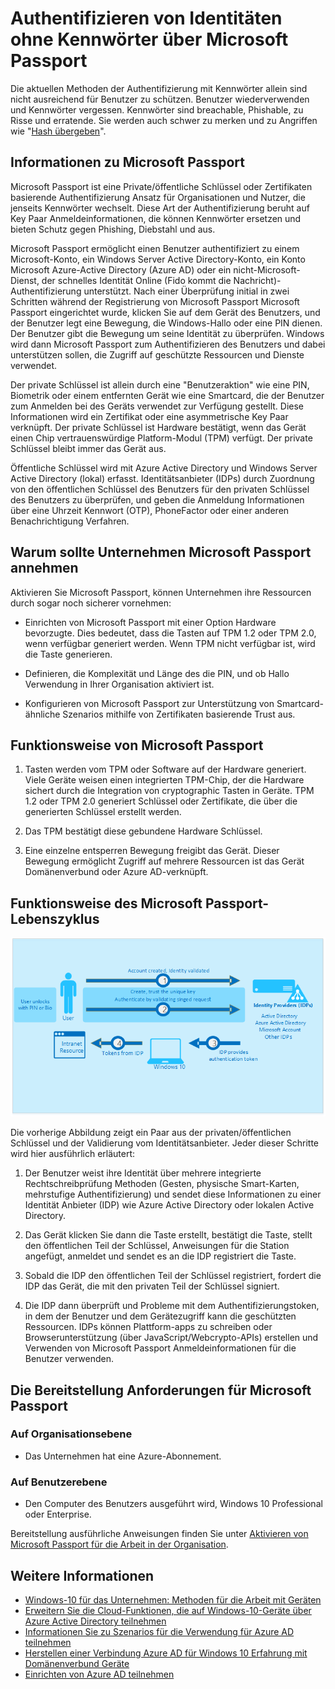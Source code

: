 <properties
    pageTitle="Authentifizieren von Identitäten ohne Kennwörter über Microsoft Passport | Microsoft Azure"
    description="Enthält eine Übersicht über Microsoft Passport und Weitere Informationen zum Bereitstellen von Microsoft Passport an."
    services="active-directory"
    documentationCenter=""
    authors="femila"
    manager="swadhwa"
    editor=""
    tags="azure-classic-portal"/>

<tags
    ms.service="active-directory"
    ms.workload="identity"
    ms.tgt_pltfrm="na"
    ms.devlang="na"
    ms.topic="article"
    ms.date="09/27/2016"
    ms.author="femila"/>

# <a name="authenticating-identities-without-passwords-through-microsoft-passport"></a>Authentifizieren von Identitäten ohne Kennwörter über Microsoft Passport

Die aktuellen Methoden der Authentifizierung mit Kennwörter allein sind nicht ausreichend für Benutzer zu schützen. Benutzer wiederverwenden und Kennwörter vergessen. Kennwörter sind breachable, Phishable, zu Risse und erratende. Sie werden auch schwer zu merken und zu Angriffen wie "[Hash übergeben](https://technet.microsoft.com/dn785092.aspx)".

## <a name="about-microsoft-passport"></a>Informationen zu Microsoft Passport
Microsoft Passport ist eine Private/öffentliche Schlüssel oder Zertifikaten basierende Authentifizierung Ansatz für Organisationen und Nutzer, die jenseits Kennwörter wechselt. Diese Art der Authentifizierung beruht auf Key Paar Anmeldeinformationen, die können Kennwörter ersetzen und bieten Schutz gegen Phishing, Diebstahl und aus.

 Microsoft Passport ermöglicht einen Benutzer authentifiziert zu einem Microsoft-Konto, ein Windows Server Active Directory-Konto, ein Konto Microsoft Azure-Active Directory (Azure AD) oder ein nicht-Microsoft-Dienst, der schnelles Identität Online (Fido kommt die Nachricht)-Authentifizierung unterstützt. Nach einer Überprüfung initial in zwei Schritten während der Registrierung von Microsoft Passport Microsoft Passport eingerichtet wurde, klicken Sie auf dem Gerät des Benutzers, und der Benutzer legt eine Bewegung, die Windows-Hallo oder eine PIN dienen. Der Benutzer gibt die Bewegung um seine Identität zu überprüfen. Windows wird dann Microsoft Passport zum Authentifizieren des Benutzers und dabei unterstützen sollen, die Zugriff auf geschützte Ressourcen und Dienste verwendet.

Der private Schlüssel ist allein durch eine "Benutzeraktion" wie eine PIN, Biometrik oder einem entfernten Gerät wie eine Smartcard, die der Benutzer zum Anmelden bei des Geräts verwendet zur Verfügung gestellt. Diese Informationen wird ein Zertifikat oder eine asymmetrische Key Paar verknüpft. Der private Schlüssel ist Hardware bestätigt, wenn das Gerät einen Chip vertrauenswürdige Platform-Modul (TPM) verfügt. Der private Schlüssel bleibt immer das Gerät aus.

Öffentliche Schlüssel wird mit Azure Active Directory und Windows Server Active Directory (lokal) erfasst. Identitätsanbieter (IDPs) durch Zuordnung von den öffentlichen Schlüssel des Benutzers für den privaten Schlüssel des Benutzers zu überprüfen, und geben die Anmeldung Informationen über eine Uhrzeit Kennwort (OTP), PhoneFactor oder einer anderen Benachrichtigung Verfahren.

## <a name="why-enterprises-should-adopt-microsoft-passport"></a>Warum sollte Unternehmen Microsoft Passport annehmen

Aktivieren Sie Microsoft Passport, können Unternehmen ihre Ressourcen durch sogar noch sicherer vornehmen:

* Einrichten von Microsoft Passport mit einer Option Hardware bevorzugte. Dies bedeutet, dass die Tasten auf TPM 1.2 oder TPM 2.0, wenn verfügbar generiert werden. Wenn TPM nicht verfügbar ist, wird die Taste generieren.

* Definieren, die Komplexität und Länge des die PIN, und ob Hallo Verwendung in Ihrer Organisation aktiviert ist.

* Konfigurieren von Microsoft Passport zur Unterstützung von Smartcard-ähnliche Szenarios mithilfe von Zertifikaten basierende Trust aus.

## <a name="how-microsoft-passport-works"></a>Funktionsweise von Microsoft Passport
1. Tasten werden vom TPM oder Software auf der Hardware generiert. Viele Geräte weisen einen integrierten TPM-Chip, der die Hardware sichert durch die Integration von cryptographic Tasten in Geräte. TPM 1.2 oder TPM 2.0 generiert Schlüssel oder Zertifikate, die über die generierten Schlüssel erstellt werden.

2. Das TPM bestätigt diese gebundene Hardware Schlüssel.

3. Eine einzelne entsperren Bewegung freigibt das Gerät. Dieser Bewegung ermöglicht Zugriff auf mehrere Ressourcen ist das Gerät Domänenverbund oder Azure AD-verknüpft.

## <a name="how-the-microsoft-passport-lifecycle-works"></a>Funktionsweise des Microsoft Passport-Lebenszyklus

![Microsoft Passport Lebenszyklus](./media/active-directory-azureadjoin/active-directory-azureadjoin-microsoft-passport.png)

Die vorherige Abbildung zeigt ein Paar aus der privaten/öffentlichen Schlüssel und der Validierung vom Identitätsanbieter. Jeder dieser Schritte wird hier ausführlich erläutert:

1. Der Benutzer weist ihre Identität über mehrere integrierte Rechtschreibprüfung Methoden (Gesten, physische Smart-Karten, mehrstufige Authentifizierung) und sendet diese Informationen zu einer Identität Anbieter (IDP) wie Azure Active Directory oder lokalen Active Directory.

2. Das Gerät klicken Sie dann die Taste erstellt, bestätigt die Taste, stellt den öffentlichen Teil der Schlüssel, Anweisungen für die Station angefügt, anmeldet und sendet es an die IDP registriert die Taste.

4. Sobald die IDP den öffentlichen Teil der Schlüssel registriert, fordert die IDP das Gerät, die mit den privaten Teil der Schlüssel signiert.

5. Die IDP dann überprüft und Probleme mit dem Authentifizierungstoken, in dem der Benutzer und dem Gerätezugriff kann die geschützten Ressourcen. IDPs können Plattform-apps zu schreiben oder Browserunterstützung (über JavaScript/Webcrypto-APIs) erstellen und Verwenden von Microsoft Passport Anmeldeinformationen für die Benutzer verwenden.

## <a name="the-deployment-requirements-for-microsoft-passport"></a>Die Bereitstellung Anforderungen für Microsoft Passport
### <a name="at-the-enterprise-level"></a>Auf Organisationsebene

* Das Unternehmen hat eine Azure-Abonnement.

### <a name="at-the-user-level"></a>Auf Benutzerebene

* Den Computer des Benutzers ausgeführt wird, Windows 10 Professional oder Enterprise.

Bereitstellung ausführliche Anweisungen finden Sie unter [Aktivieren von Microsoft Passport für die Arbeit in der Organisation](active-directory-azureadjoin-passport-deployment.md).


## <a name="additional-information"></a>Weitere Informationen

* [Windows-10 für das Unternehmen: Methoden für die Arbeit mit Geräten](active-directory-azureadjoin-windows10-devices-overview.md)
* [Erweitern Sie die Cloud-Funktionen, die auf Windows-10-Geräte über Azure Active Directory teilnehmen](active-directory-azureadjoin-user-upgrade.md)
* [Informationen Sie zu Szenarios für die Verwendung für Azure AD teilnehmen](active-directory-azureadjoin-deployment-aadjoindirect.md)
* [Herstellen einer Verbindung Azure AD für Windows 10 Erfahrung mit Domänenverbund Geräte](active-directory-azureadjoin-devices-group-policy.md)
* [Einrichten von Azure AD teilnehmen](active-directory-azureadjoin-setup.md)
